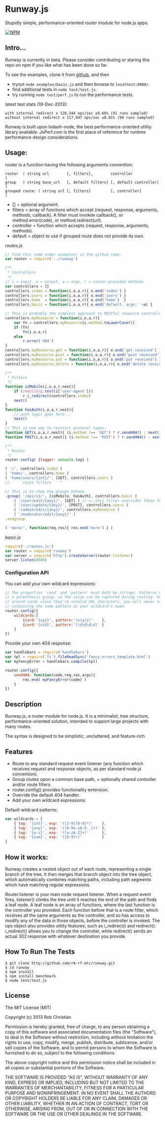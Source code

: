 Runway.js
==========

Stupidly simple, performance-oriented router module for node.js apps.

[![NPM](https://nodei.co/npm/runway.png?downloads=true)](https://nodei.co/npm/runway/)

## Intro...
Runway is currently in beta. Please consider contributing or staring this repo on npm
if you like what has been done so far.

To see the examples, clone it from [github](http://github.com/rm-rf-etc/runway), and then  

* tryout `node examples/basic.js` and then browse to `localhost:8080/`.  
* find additional tests in `node test/test.js`.  
* try running `node test/perf.js` to run the performance tests.  

latest test stats (19-Dec-2013):
```
with internal redirect x 120,344 ops/sec ±0.66% (91 runs sampled)
without internal redirect x 117,947 ops/sec ±0.81% (98 runs sampled)
```

Runway is built upon lodash-node, the best performance-oriented utility library available.
JsPerf.com is the first place of reference for runtime performance design considerations.

## Usage:

router is a function having the following arguments convention:
```
router  ( string url        [, filters],        controller             )
group   ( string base_url   [, default filters] [, default controller] )
grouped route: ( string url [, filters]         [, controller]         )
```
* [] = optional argument.  
* filters = array of functions which accept (request, response, arguments, methods, callback). A filter must invokde callback(), or method.error(code), or method.redirect(url).  
* controller = function which accepts (request, response, arguments, methods).  
* default = object to use if grouped route does not provide its own.  


_routes.js_
```js
// find this code under examples/ in the github repo.
var router = require('../runway')

/**
 * Controllers
 */
// i = input, o = output, a = args, r = router-provided methods
var controllers = {}
controllers.index = function(i,o,a,r){ o.end('index') }
controllers.users = function(i,o,a,r){ o.end('users') }
controllers.home  = function(i,o,a,r){ o.end('home')  }
controllers.basic = function(i,o,a,r){ o.end('default. args: '+a) }

// This is probably the simplest approach to RESTful resource controllers in JS.
controllers.myResource = function(i,o,a,r){
    var fn = controllers.myResource[i.method.toLowerCase()]
    if (fn)
        fn(i,o,a,r)
    else
        r.error('404')
}
controllers.myResource.get = function(i,o,a,r){ o.end('get received') }
controllers.myResource.post = function(i,o,a,r){ o.end('post received') }
controllers.myResource.put = function(i,o,a,r){ o.end('put received') }
controllers.myResource.delete = function(i,o,a,r){ o.end('delete received') }

/**
 * Filters
 */
function isMobile(i,o,a,r,next){
    if (/mobile/g.test(i['user-agent']))
        r.i_redirect(controllers.index)
    next()
}
function hasAuth(i,o,a,r,next){
    // auth logic goes here...
    next()
}
// This is one way to restrict protocol types.
function GET(i,o,a,r,next){ (i.method !== 'GET') ? r.send404() : next() }
function POST(i,o,a,r,next){ (i.method !== 'POST') ? r.send404() : next() }

/**
 * Routes
 */
router.config( {logger: console.log} )

( '/', controllers.index )
( 'home/', controllers.home )
( 'home/users/{int}/', [GET], controllers.users )
//      route filters    ^

// This is to show how groups behave.
.group( '/api/v1/', [isMobile, hasAuth], controllers.basic )
    ( '/user/edit/{any}/', [GET] ) // <--this filter overrides those that were provided in the group declaration.
    ( '/user/update/{any}/', [POST], controllers.users )
    ( '/admin/edit/{any}/', controllers.myResource )
    ( '/moderator/edit/{any}/' )
.endgroup

( 'more/', function(req,res){ res.end('more') } )
```

_basic.js_
```js
require('./routes.js')
var router = require('runway')
var server = require('http').createServer(router.listener)
server.listen(8080)
```

### Configuration API
You can add your own wildcard expressions:
```js
// The properties 'card' and 'pattern' must both be strings. Patterns must contain
// a parenthesis group, so the value can be captured during routing. Use curly braces
// around cards since they're invalid URL characters, you will never receive a request
// containing the same pattern as your wildcard's name.
router.config({
    wildcards:[
        {card:'{xyz}', pattern:'(x|y|z)'    },
        {card:'{uid}', pattern:'(\d\d\d\d)' }
    ]
})
```

Provide your own 404 response:
```js
var handlebars = require('handlebars')
var tpl = require('fs').fileReadSync('fancy_errors_template.html')
var myFancyError = handlebars.compile(tpl)

router.config({
    send404: function(code,req,res,args){
        res.end( myFancyError(code) )
    }
})
```

## Description
Runway.js, a router module for node.js. It is a minimalist, tree structure,
performance-oriented solution, intended to support large projects with many routes.

The syntax is designed to be simplistic, uncluttered, and feature-rich.

## Features
* Route to any standard request event listener (any function which receives request
and response objects, as per standard node.js convention).  
* Group routes upon a common base path, + optionally shared controller and/or
route filters.  
* router.config() provides functionality extension.  
* Override the default 404 handler.  
* Add your own wildcard expressions.  

Default wildcard patterns:  
```js
var wildcards = [
    { tag: '{int}', exp: '([1-9][0-9]*)'    },
    { tag: '{any}', exp: '([0-9a-zA-Z-_]+)' },
    { tag: '{a-z}', exp: '([a-zA-Z]+)'      },
    { tag: '{num}', exp: '([0-9]+)'         }
]
```

## How it works:
Runway creates a nested object out of each route, representing a single branch of the
tree. It then merges that branch object into the tree object, which automatically
combines matching paths, including path segments which have matching regular
expressions.

Router.listener is your main node request listener. When a request event fires,
listener() climbs the tree until it reaches the end of the path and finds a leaf
node. A leaf node is an array of functions, where the last function is the controller
you provided. Each function before that is a route filter, which receives all the
same arguments as the controller, and so has access to modify any of the data in
those objects, before the controller is invoked. The ops object also provides utility
features, such as i_redirect() and redirect(). i_redirect() allows you to change the
controller, while redirect() sends an actual 302 response with whatever destination
you provide.

## How To Run The Tests
```
$ git clone http://github.com/rm-rf-etc/runway.git
$ cd runway
$ npm install
$ npm install benchmark
$ node test/test.js
```

## License
The MIT License (MIT)

Copyright (c) 2013 Rob Christian

Permission is hereby granted, free of charge, to any person obtaining a copy of
this software and associated documentation files (the "Software"), to deal in
the Software without restriction, including without limitation the rights to
use, copy, modify, merge, publish, distribute, sublicense, and/or sell copies of
the Software, and to permit persons to whom the Software is furnished to do so,
subject to the following conditions:

The above copyright notice and this permission notice shall be included in all
copies or substantial portions of the Software.

THE SOFTWARE IS PROVIDED "AS IS", WITHOUT WARRANTY OF ANY KIND, EXPRESS OR
IMPLIED, INCLUDING BUT NOT LIMITED TO THE WARRANTIES OF MERCHANTABILITY, FITNESS
FOR A PARTICULAR PURPOSE AND NONINFRINGEMENT. IN NO EVENT SHALL THE AUTHORS OR
COPYRIGHT HOLDERS BE LIABLE FOR ANY CLAIM, DAMAGES OR OTHER LIABILITY, WHETHER
IN AN ACTION OF CONTRACT, TORT OR OTHERWISE, ARISING FROM, OUT OF OR IN
CONNECTION WITH THE SOFTWARE OR THE USE OR OTHER DEALINGS IN THE SOFTWARE.
